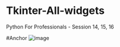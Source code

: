 # Tkinter-All-widgets
Python For Professionals - Session 14, 15, 16

#Anchor
![image](https://user-images.githubusercontent.com/54935867/141551279-2c59b08c-66b9-4e56-b8ee-db7b56eb11c3.png)
